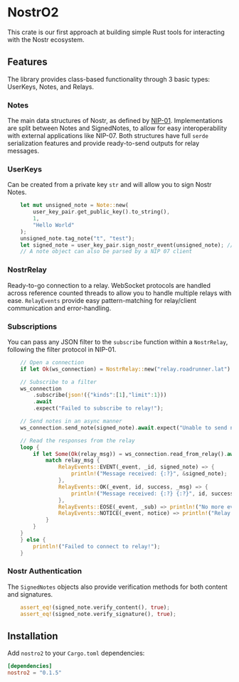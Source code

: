 # NostrO2

This crate is our first approach at building simple Rust tools for interacting with the Nostr ecosystem.

## Features

The library provides class-based functionality through 3 basic types: UserKeys, Notes, and Relays.

### Notes

The main data structures of Nostr, as defined by [NIP-01](https://github.com/nostr-protocol/nips/blob/master/01.md). 
Implementations are split between Notes and SignedNotes, 
to allow for easy interoperability with external applications like NIP-07. Both structures have full `serde` 
serialization features and provide ready-to-send outputs for relay messages.

### UserKeys

Can be created from a private key `str` and will allow you to sign Nostr Notes.

```rust 
    let mut unsigned_note = Note::new(
        user_key_pair.get_public_key().to_string(),
        1,
        "Hello World"
    );
    unsigned_note.tag_note("t", "test");
    let signed_note = user_key_pair.sign_nostr_event(unsigned_note); // -> SignedNote
    // A note object can also be parsed by a NIP 07 client
```

### NostrRelay

Ready-to-go connection to a relay. WebSocket protocols are handled across reference
counted threads to allow you to handle multiple relays with ease. `RelayEvents` provide 
easy pattern-matching for relay/client communication and error-handling.

### Subscriptions

You can pass any JSON filter to the `subscribe` function within a `NostrRelay`, 
following the filter protocol in NIP-01.

```rust
    // Open a connection
    if let Ok(ws_connection) = NostrRelay::new("relay.roadrunner.lat").await {

    // Subscribe to a filter
    ws_connection
        .subscribe(json!({"kinds":[1],"limit":1}))
        .await
        .expect("Failed to subscribe to relay!");

    // Send notes in an async manner
    ws_connection.send_note(signed_note).await.expect("Unable to send note");

    // Read the responses from the relay
    loop {
        if let Some(Ok(relay_msg)) = ws_connection.read_from_relay().await {
            match relay_msg {
                RelayEvents::EVENT(_event, _id, signed_note) => {
                    println!("Message received: {:?}", &signed_note);
                },
                RelayEvents::OK(_event, id, success, _msg) => {
                    println!("Message received: {:?} {:?}", id, success);
                },
                RelayEvents::EOSE(_event, _sub) => println!("No more events"),
                RelayEvents::NOTICE(_event, notice) => println!("Relay says: {:?}", notice),
            }
        }
    }
    } else {
        println!("Failed to connect to relay!");
    }
```

### Nostr Authentication

The `SignedNotes` objects also provide verification methods for both content and signatures.

```rust
    assert_eq!(signed_note.verify_content(), true);
    assert_eq!(signed_note.verify_signature(), true);
```

## Installation

Add `nostro2` to your `Cargo.toml` dependencies:

```toml
[dependencies]
nostro2 = "0.1.5"
```



